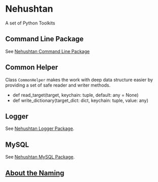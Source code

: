 # Nehushtan 

A set of Python Toolkits

## Command Line Package

See [Nehushtan Command Line Package](./cli)

## Common Helper

Class `CommonHelper` makes the work with deep data structure easier by providing a set of safe reader and writer methods.

* def read_target(target, keychain: tuple, default: any = None)
* def write_dictionary(target_dict: dict, keychain: tuple, value: any)

## Logger

See [Nehushtan Logger Package](./logger).

## MySQL

See [Nehushtan MySQL Package](./mysql).

## [About the Naming](./naming)